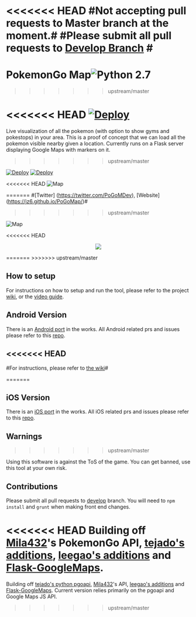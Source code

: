 <<<<<<< HEAD
#Not accepting pull requests to Master branch at the moment.#
#Please submit all pull requests to [Develop Branch](https://github.com/AHAAAAAAA/PokemonGo-Map/tree/develop) #
=======
# PokemonGo Map![Python 2.7](https://img.shields.io/badge/python-2.7-blue.svg)
>>>>>>> upstream/master


<<<<<<< HEAD
[![Deploy](https://www.herokucdn.com/deploy/button.png)](https://github.com/AHAAAAAAA/PokemonGo-Map/wiki/Heroku-Deployment)
=======
Live visualization of all the pokemon (with option to show gyms and pokestops) in your area. This is a proof of concept that we can load all the pokemon visible nearby given a location. Currently runs on a Flask server displaying Google Maps with markers on it.
>>>>>>> upstream/master

[![Deploy](https://raw.githubusercontent.com/sych74/PokemonGo-Map-in-Cloud/master/images/deploy-to-jelastic.png)](https://jelastic.com/install-application/?manifest=https://raw.githubusercontent.com/sych74/PokemonGo-Map-in-Cloud/master/manifest.jps) [![Deploy](https://www.herokucdn.com/deploy/button.png)](https://github.com/AHAAAAAAA/PokemonGo-Map/wiki/Heroku-Deployment) 

<<<<<<< HEAD
![Map](https://raw.githubusercontent.com/AHAAAAAAA/PokemonGo-Map/master/static/cover.png)

=======
#[Twitter] (https://twitter.com/PoGoMDev), [Website] (https://jz6.github.io/PoGoMap/)#
>>>>>>> upstream/master

![Map](https://raw.githubusercontent.com/AHAAAAAAA/PokemonGo-Map/master/static/cover.png)

<<<<<<< HEAD
<p align="center">
<img src="https://raw.githubusercontent.com/AHAAAAAAA/PokemonGo-Map/master/static/cover.png">
</p>
=======
>>>>>>> upstream/master

## How to setup

For instructions on how to setup and run the tool, please refer to the project [wiki](https://github.com/AHAAAAAAA/PokemonGo-Map/wiki), or the [video guide](https://www.youtube.com/watch?v=RJKAulPCkRI).


## Android Version

There is an [Android port](https://github.com/omkarmoghe/Pokemap) in the works. All Android related prs and issues please refer to this [repo](https://github.com/omkarmoghe/Pokemap).

<<<<<<< HEAD
---
#For instructions, please refer to [the wiki](https://github.com/AHAAAAAAA/PokemonGo-Map/wiki)#

=======
## iOS Version

There is an [iOS port](https://github.com/istornz/iPokeGo) in the works. All iOS related prs and issues please refer to this [repo](https://github.com/istornz/iPokeGo).

## Warnings
>>>>>>> upstream/master

Using this software is against the ToS of the game. You can get banned, use this tool at your own risk.


## Contributions

Please submit all pull requests to [develop](https://github.com/AHAAAAAAA/PokemonGo-Map/tree/develop) branch. You will need to `npm install` and `grunt` when making front end changes.

<<<<<<< HEAD
Building off [Mila432](https://github.com/Mila432/Pokemon_Go_API)'s PokemonGo API, [tejado's additions](https://github.com/tejado/pokemongo-api-demo), [leegao's additions](https://github.com/leegao/pokemongo-api-demo/tree/simulation) and [Flask-GoogleMaps](https://github.com/rochacbruno/Flask-GoogleMaps).
=======
Building off [tejado's python pgoapi](https://github.com/tejado/pgoapi), [Mila432](https://github.com/Mila432/Pokemon_Go_API)'s API, [leegao's additions](https://github.com/leegao/pokemongo-api-demo/tree/simulation) and [Flask-GoogleMaps](https://github.com/rochacbruno/Flask-GoogleMaps). Current version relies primarily on the pgoapi and Google Maps JS API.
>>>>>>> upstream/master
